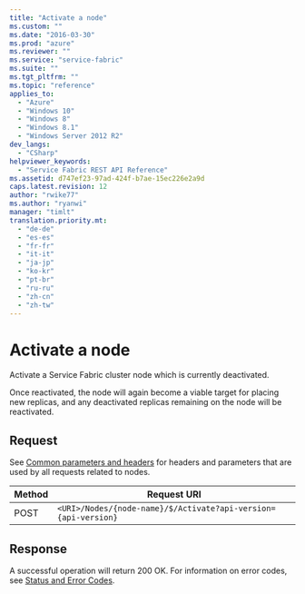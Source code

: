 ```yaml
---
title: "Activate a node"
ms.custom: ""
ms.date: "2016-03-30"
ms.prod: "azure"
ms.reviewer: ""
ms.service: "service-fabric"
ms.suite: ""
ms.tgt_pltfrm: ""
ms.topic: "reference"
applies_to: 
  - "Azure"
  - "Windows 10"
  - "Windows 8"
  - "Windows 8.1"
  - "Windows Server 2012 R2"
dev_langs: 
  - "CSharp"
helpviewer_keywords: 
  - "Service Fabric REST API Reference"
ms.assetid: d747ef23-97ad-424f-b7ae-15ec226e2a9d
caps.latest.revision: 12
author: "rwike77"
ms.author: "ryanwi"
manager: "timlt"
translation.priority.mt: 
  - "de-de"
  - "es-es"
  - "fr-fr"
  - "it-it"
  - "ja-jp"
  - "ko-kr"
  - "pt-br"
  - "ru-ru"
  - "zh-cn"
  - "zh-tw"
---
```

# Activate a node
Activate a Service Fabric cluster node which is currently deactivated.  
  
 Once reactivated, the node will again become a viable target for placing new replicas, and any deactivated replicas remaining on the node will be reactivated.  
  
## Request  
 See [Common parameters and headers](25e94f89a-bd8e-4a3b-9274-46934469c073) for headers and parameters that are used by all requests related to nodes.  
  
|Method|Request URI|  
|------------|-----------------|  
|POST|`<URI>/Nodes/{node-name}/$/Activate?api-version={api-version}`|  
  
## Response  
 A successful operation will return 200 OK. For information on error codes, see [Status and Error Codes](../ServiceFabricREST/status-and-error-codes1.md).